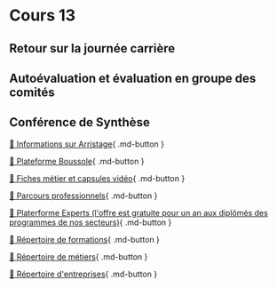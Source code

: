 # Cours 13 

## Retour sur la journée carrière

## Autoévaluation et évaluation en groupe des comités

## Conférence de Synthèse

[📁 Informations sur Arristage](https://polesynthese.com/arrimage/arristage){ .md-button }    

[📁 Plateforme Boussole](https://polesynthese.com/boussole){ .md-button }     

[📁 Fiches métier et capsules vidéo](https://polesynthese.com/boussole/fiches-metiers-numerique){ .md-button }     

[📁 Parcours professionnels](https://polesynthese.com/boussole/faire-le-bon-choix-de-carriere){ .md-button }     

[📁 Platerforme Experts (l'offre est gratuite pour un an aux diplômés des programmes de nos secteurs)](https://polesynthese.com/fr/experts/){ .md-button }    

[📁 Répertoire de formations](https://polesynthese.com/repertoire/formations){ .md-button }    

[📁 Répertoire de métiers](https://polesynthese.com/repertoire/metiers){ .md-button }    

[📁 Répertoire d'entreprises](https://polesynthese.com/repertoire/entreprises){ .md-button }    
